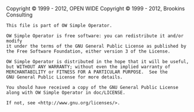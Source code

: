 Copyright © 1999 - 2012, OPEN WIDE
Copyright © 1999 - 2012, Brookins Consulting

    This file is part of OW Simple Operator.

    OW Simple Operator is free software: you can redistribute it and/or modify
    it under the terms of the GNU General Public License as published by
    the Free Software Foundation, either version 3 of the License.

    OW Simple Operator is distributed in the hope that it will be useful,
    but WITHOUT ANY WARRANTY; without even the implied warranty of
    MERCHANTABILITY or FITNESS FOR A PARTICULAR PURPOSE.  See the
    GNU General Public License for more details.

    You should have received a copy of the GNU General Public License
    along with OW Simple Operator in doc/LICENSE.

    If not, see <http://www.gnu.org/licenses/>.
